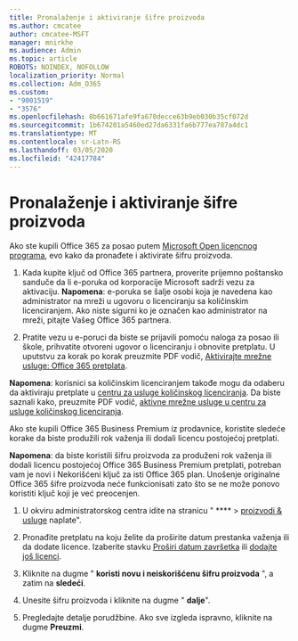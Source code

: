 ```yaml
---
title: Pronalaženje i aktiviranje šifre proizvoda
ms.author: cmcatee
author: cmcatee-MSFT
manager: mnirkhe
ms.audience: Admin
ms.topic: article
ROBOTS: NOINDEX, NOFOLLOW
localization_priority: Normal
ms.collection: Adm_O365
ms.custom:
- "9001519"
- "3576"
ms.openlocfilehash: 8b661671afe9fa670decce63b9eb030b35cf072d
ms.sourcegitcommit: 1b674201a5460ed27da6331fa6b777ea787a4dc1
ms.translationtype: MT
ms.contentlocale: sr-Latn-RS
ms.lasthandoff: 03/05/2020
ms.locfileid: "42417784"
---
```

# <a name="find-and-activate-my-product-key"></a>Pronalaženje i aktiviranje šifre proizvoda

Ako ste kupili Office 365 za posao putem [Microsoft Open licencnog programa](https://go.microsoft.com/fwlink/p/?LinkID=613298), evo kako da pronađete i aktivirate šifru proizvoda.

1. Kada kupite ključ od Office 365 partnera, proverite prijemno poštansko sanduče da li e-poruka od korporacije Microsoft sadrži vezu za aktivaciju.  **Napomena**: e-poruka se šalje osobi koja je navedena kao administrator na mreži u ugovoru o licenciranju sa količinskim licenciranjem.  Ako niste sigurni ko je označen kao administrator na mreži, pitajte Vašeg Office 365 partnera.

2. Pratite vezu u e-poruci da biste se prijavili pomoću naloga za posao ili škole, prihvatite otvoreni ugovor o licenciranju i obnovite pretplatu.  U uputstvu za korak po korak preuzmite PDF vodič, [Aktivirajte mrežne usluge: Office 365 pretplata](https://go.microsoft.com/fwlink/p/?LinkId=618100). 

**Napomena**: korisnici sa količinskim licenciranjem takođe mogu da odaberu da aktiviraju pretplate u [centru za usluge količinskog licenciranja](https://go.microsoft.com/fwlink/p/?LinkID=282016).  Da biste saznali kako, preuzmite PDF vodič, [aktivne mrežne usluge u centru za usluge količinskog licenciranja](https://go.microsoft.com/fwlink/p/?LinkId=618096).

Ako ste kupili Office 365 Business Premium iz prodavnice, koristite sledeće korake da biste produžili rok važenja ili dodali licencu postojećoj pretplati.

**Napomena**: da biste koristili šifru proizvoda za produženi rok važenja ili dodali licencu postojećoj Office 365 Business Premium pretplati, potreban vam je novi i Nekorišćeni ključ za isti Office 365 plan.  Unošenje originalne Office 365 šifre proizvoda neće funkcionisati zato što se ne može ponovo koristiti ključ koji je već preocenjen.

1. U okviru administratorskog centra idite na stranicu " **** > [proizvodi & usluge](https://go.microsoft.com/fwlink/p/?linkid=842054) naplate".

2. Pronađite pretplatu na koju želite da proširite datum prestanka važenja ili da dodate licence.  Izaberite stavku [Proširi datum završetka](https://go.microsoft.com/fwlink/p/?linkid=842054) ili [dodajte još licenci](https://go.microsoft.com/fwlink/p/?linkid=842054).

3. Kliknite na dugme " **koristi novu i neiskorišćenu šifru proizvoda** ", a zatim na **sledeći**.

4. Unesite šifru proizvoda i kliknite na dugme " **dalje**".

5. Pregledajte detalje porudžbine.  Ako sve izgleda ispravno, kliknite na dugme **Preuzmi**.